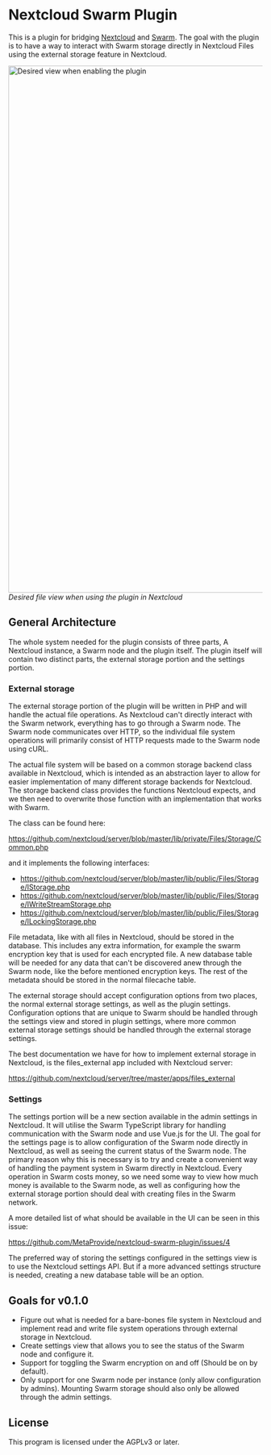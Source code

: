 # Nextcloud Swarm Plugin

This is a plugin for bridging [Nextcloud](https://nextcloud.com) and [Swarm](https://www.ethswarm.org/). The goal with the plugin is to have a way to interact with Swarm storage directly in Nextcloud Files using the external storage feature in Nextcloud.

<img width="1045" alt="Desired view when enabling the plugin" src="https://user-images.githubusercontent.com/3958329/136574298-d87d320f-b3c3-46e8-95f0-2a17974d48f7.png">
<em>Desired file view when using the plugin in Nextcloud</em>

## General Architecture

The whole system needed for the plugin consists of three parts, A Nextcloud instance, a Swarm node and the plugin itself. The plugin itself will contain two distinct parts, the external storage portion and the settings portion.

### External storage

The external storage portion of the plugin will be written in PHP and will handle the actual file operations. As Nextcloud can't directly interact with the Swarm network, everything has to go through a Swarm node. The Swarm node communicates over HTTP, so the individual file system operations will primarily consist of HTTP requests made to the Swarm node using cURL.

The actual file system will be based on a common storage backend class available in Nextcloud, which is intended as an abstraction layer to allow for easier implementation of many different storage backends for Nextcloud. The storage backend class provides the functions Nextcloud expects, and we then need to overwrite those function with an implementation that works with Swarm.

The class can be found here:

https://github.com/nextcloud/server/blob/master/lib/private/Files/Storage/Common.php

and it implements the following interfaces:

* https://github.com/nextcloud/server/blob/master/lib/public/Files/Storage/IStorage.php
* https://github.com/nextcloud/server/blob/master/lib/public/Files/Storage/IWriteStreamStorage.php
* https://github.com/nextcloud/server/blob/master/lib/public/Files/Storage/ILockingStorage.php


File metadata, like with all files in Nextcloud, should be stored in the database. This includes any extra information, for example the swarm encryption key that is used for each encrypted file. A new database table will be needed for any data that can't be discovered anew through the Swarm node, like the before mentioned encryption keys. The rest of the metadata should be stored in the normal filecache table.

The external storage should accept configuration options from two places, the normal external storage settings, as well as the plugin settings. Configuration options that are unique to Swarm should be handled through the settings view and stored in plugin settings, where more common external storage settings should be handled through the external storage settings.

The best documentation we have for how to implement external storage in Nextcloud, is the files_external app included with Nextcloud server:

https://github.com/nextcloud/server/tree/master/apps/files_external

### Settings

The settings portion will be a new section available in the admin settings in Nextcloud. It will utilise the Swarm TypeScript library for handling communication with the Swarm node and use Vue.js for the UI. The goal for the settings page is to allow configuration of the Swarm node directly in Nextcloud, as well as seeing the current status of the Swarm node. The primary reason why this is necessary is to try and create a convenient way of handling the payment system in Swarm directly in Nextcloud. Every operation in Swarm costs money, so we need some way to view how much money is available to the Swarm node, as well as configuring how the external storage portion should deal with creating files in the Swarm network.

A more detailed list of what should be available in the UI can be seen in this issue:

https://github.com/MetaProvide/nextcloud-swarm-plugin/issues/4

The preferred way of storing the settings configured in the settings view is to use the Nextcloud settings API. But if a more advanced settings structure is needed, creating a new database table will be an option.

## Goals for v0.1.0

* Figure out what is needed for a bare-bones file system in Nextcloud and implement read and write file system operations through external storage in Nextcloud.
* Create settings view that allows you to see the status of the Swarm node and configure it.
* Support for toggling the Swarm encryption on and off (Should be on by default).
* Only support for one Swarm node per instance (only allow configuration by admins). Mounting Swarm storage should also only be allowed through the admin settings.

## License

This program is licensed under the AGPLv3 or later.
